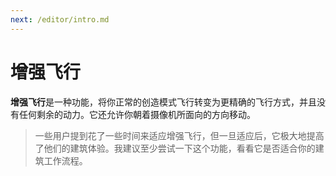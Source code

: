 ```yaml
---
next: /editor/intro.md
---
```


# 增强飞行

**增强飞行**是一种功能，将你正常的创造模式飞行转变为更精确的飞行方式，并且没有任何剩余的动力。它还允许你朝着摄像机所面向的方向移动。

> 一些用户提到花了一些时间来适应增强飞行，但一旦适应后，它极大地提高了他们的建筑体验。我建议至少尝试一下这个功能，看看它是否适合你的建筑工作流程。